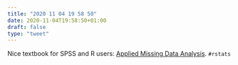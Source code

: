 ```yaml
---
title: "2020 11 04 19 58 50"
date: 2020-11-04T19:58:50+01:00
draft: false
type: "tweet"
---
```

Nice textbook for SPSS and R users: [Applied Missing Data Analysis](https://bookdown.org/mwheymans/bookmi/). `#rstats`
